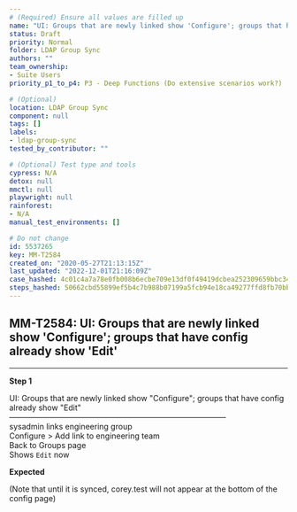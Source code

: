 ```yaml
---
# (Required) Ensure all values are filled up
name: "UI: Groups that are newly linked show 'Configure'; groups that have config already show 'Edit'"
status: Draft
priority: Normal
folder: LDAP Group Sync
authors: ""
team_ownership: 
- Suite Users
priority_p1_to_p4: P3 - Deep Functions (Do extensive scenarios work?)

# (Optional)
location: LDAP Group Sync
component: null
tags: []
labels: 
- ldap-group-sync
tested_by_contributor: ""

# (Optional) Test type and tools
cypress: N/A
detox: null
mmctl: null
playwright: null
rainforest: 
- N/A
manual_test_environments: []

# Do not change
id: 5537265
key: MM-T2584
created_on: "2020-05-27T21:13:15Z"
last_updated: "2022-12-01T21:16:09Z"
case_hashed: 4c01c4a7a78e0fb008b6ecbe709e13df0f49419dcbea252309659bbc34c64fe30e1bfc23fccdf233f70d8630c918c069
steps_hashed: 50662cbd55899ef5b4c7b988b07199a5fcb94e18ca49277ffd8fb70bb05da15387b26d33b3b406cc59d840dd7e8ec98c
---
```


<!-- (Auto-generated) Based on frontmatter's "key" and "name" -->

## MM-T2584: UI: Groups that are newly linked show 'Configure'; groups that have config already show 'Edit'

---

**Step 1**

UI: Groups that are newly linked show "Configure"; groups that have config already show "Edit"\
————————————————————————————\
sysadmin links engineering group\
Configure > Add link to engineering team\
Back to Groups page\
Shows `Edit` now

**Expected**

(Note that until it is synced, corey.test will not appear at the bottom of the config page)

